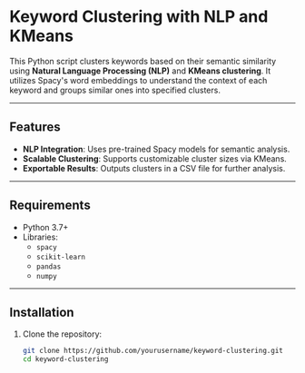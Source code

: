 # Keyword Clustering with NLP and KMeans

This Python script clusters keywords based on their semantic similarity using **Natural Language Processing (NLP)** and **KMeans clustering**. It utilizes Spacy's word embeddings to understand the context of each keyword and groups similar ones into specified clusters.

---

## Features
- **NLP Integration**: Uses pre-trained Spacy models for semantic analysis.
- **Scalable Clustering**: Supports customizable cluster sizes via KMeans.
- **Exportable Results**: Outputs clusters in a CSV file for further analysis.

---

## Requirements
- Python 3.7+
- Libraries:
  - `spacy`
  - `scikit-learn`
  - `pandas`
  - `numpy`

---

## Installation

1. Clone the repository:
   ```bash
   git clone https://github.com/yourusername/keyword-clustering.git
   cd keyword-clustering
